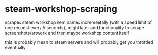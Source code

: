 # steam-workshop-scraping
scrapes steam workshop item names incrementally (with a speed limit of one request every 5 seconds), might later add functionality to scrape screenshots/artwork and then maybe workshop content itself

this is probably mean to steam servers and will probably get you throttled eventually
